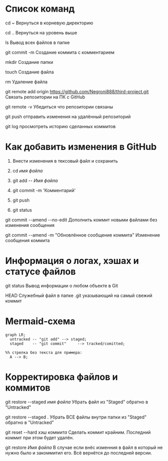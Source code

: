 # Список команд

cd ~ Вернуться в корневую директорию


cd .. Вернуться на уровень выше


ls Вывод всех файлов в папке


git commit -m Создание коммита с комментарием

mkdir Создание папки

touch Создание файла


rm Удаление файла


git remote add origin https://github.com/Negroni888/third-project.git Связать репозитории на ПК с GitHub


git remote -v Убедиться что репозитории связаны


git push отправить изменения на удалённый репозиторий

git log просмотреть историю сделанных коммитов


# Как добавить изменения в GitHub
1. Внести изменения в тексовый файл и сохранить

2. cd *имя файла*

3. git add -- *Имя файла*

4. git commit -m 'Комментарий'

5. git push

6. git status

git commit --amend --no-edit Дополнить коммит новыми файлами без изменения сообщения

git commit --amend -m "Обновлённое сообщение коммита" Изменение сообщения коммита

# Информация о логах, хэшах и статусе файлов

git status Вывод информации о любом объекте в Git

HEAD Служебный файл в папке .git указывающий на самый свежий коммит

# Mermaid-схема

```mermaid
graph LR;
  untracked -- "git add" --> staged;
  staged    -- "git commit"     --> tracked/comitted;

%% стрелка без текста для примера: 
  A --> B;
```

# Корректировка файлов и коммитов

git restore --staged *имя файла* Убрать файл из "Staged" обратно в "Untracked"

git restore --staged . Убрать ВСЕ файлы внутри папки из "Staged" обратно в "Untracked"

git reset --hard *хэш коммита* Сделать коммит крайним. Последний коммит при этом будет удалён.

git restore *Имя файла* В случае если внёс изменния в файл в который не нужно было и закоммитил его. Всё вернётся до последней версии. 

